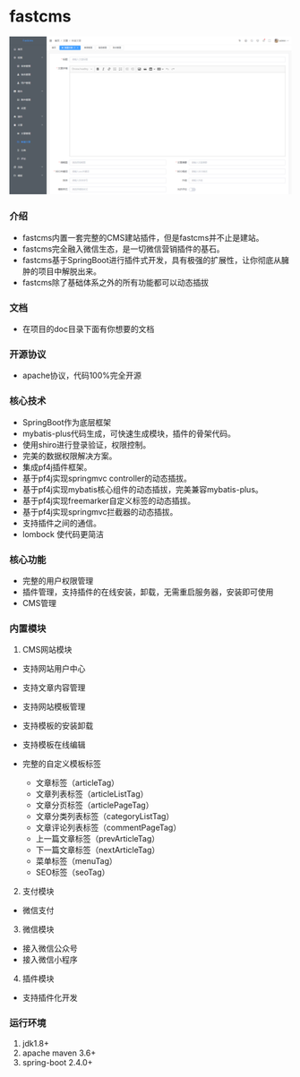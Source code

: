# fastcms

![输入图片说明](./doc/images/fastcms.png "屏幕截图.png")

### 介绍
- fastcms内置一套完整的CMS建站插件，但是fastcms并不止是建站。
- fastcms完全融入微信生态，是一切微信营销插件的基石。
- fastcms基于SpringBoot进行插件式开发，具有极强的扩展性，让你彻底从臃肿的项目中解脱出来。
- fastcms除了基础体系之外的所有功能都可以动态插拔

### 文档
- 在项目的doc目录下面有你想要的文档

### 开源协议
- apache协议，代码100%完全开源

### 核心技术
- SpringBoot作为底层框架
- mybatis-plus代码生成，可快速生成模块，插件的骨架代码。
- 使用shiro进行登录验证，权限控制。
- 完美的数据权限解决方案。
- 集成pf4j插件框架。
- 基于pf4j实现springmvc controller的动态插拔。
- 基于pf4j实现mybatis核心组件的动态插拔，完美兼容mybatis-plus。
- 基于pf4j实现freemarker自定义标签的动态插拔。
- 基于pf4j实现springmvc拦截器的动态插拔。
- 支持插件之间的通信。
- lombock 使代码更简洁

### 核心功能
- 完整的用户权限管理
- 插件管理，支持插件的在线安装，卸载，无需重启服务器，安装即可使用
- CMS管理

### 内置模块
1. CMS网站模块

- 支持网站用户中心

- 支持文章内容管理

- 支持网站模板管理

- 支持模板的安装卸载

- 支持模板在线编辑

- 完整的自定义模板标签
    * 文章标签（articleTag）
    * 文章列表标签（articleListTag）
    * 文章分页标签（articlePageTag）
    * 文章分类列表标签（categoryListTag）
    * 文章评论列表标签（commentPageTag）
    * 上一篇文章标签（prevArticleTag）
    * 下一篇文章标签（nextArticleTag）
    * 菜单标签（menuTag）
    * SEO标签（seoTag）

2. 支付模块

- 微信支付

3. 微信模块

- 接入微信公众号
- 接入微信小程序

4. 插件模块

- 支持插件化开发

### 运行环境
1. jdk1.8+
2. apache maven 3.6+
3. spring-boot 2.4.0+





